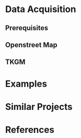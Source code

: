 

# Data Acquisition

## Prerequisites

## Openstreet Map

## TKGM

# Examples

# Similar Projects

# References